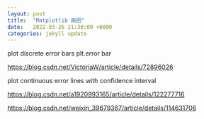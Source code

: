 ```yaml
---
layout: post
title:  "Matplotlib 画图"
date:   2022-03-26 21:30:00 +0000
categories: jekyll update
---
```



plot discrete error bars
plt.error bar

https://blog.csdn.net/VictoriaW/article/details/72896026

plot continuous error lines with confidence interval 

https://blog.csdn.net/a1920993165/article/details/122277716

https://blog.csdn.net/weixin_39679367/article/details/114631706
